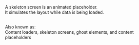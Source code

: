 A skeleton screen is an animated placeholder. <br />
It simulates the layout while data is being loaded. <br /><br />

Also known as: <br />
Content loaders, skeleton screens, ghost elements, and content placeholders
